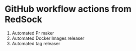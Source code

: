 # GitHub workflow actions from RedSock

1. Automated Pr maker
2. Automated Docker Images releaser
3. Automated tag releaser